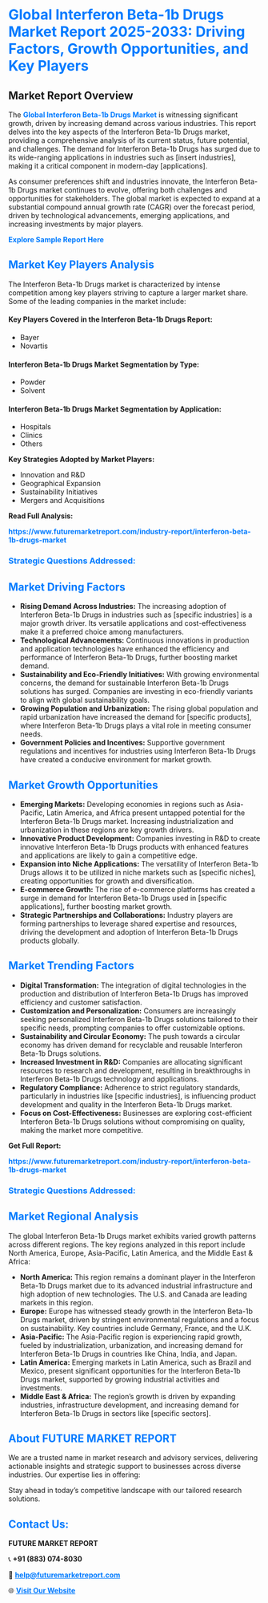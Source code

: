 <h1 style="color: #007BFF;">Global Interferon Beta-1b Drugs Market Report 2025-2033: Driving Factors, Growth Opportunities, and Key Players</h1>

<section id="overview">
<h2>Market Report Overview</h2>
<p>The <a href="https://www.futuremarketreport.com/industry-report/interferon-beta-1b-drugs-market" style="color: #007BFF; text-decoration: none;"><strong>Global Interferon Beta-1b Drugs Market</strong></a> is witnessing significant growth, driven by increasing demand across various industries. This report delves into the key aspects of the Interferon Beta-1b Drugs market, providing a comprehensive analysis of its current status, future potential, and challenges. The demand for Interferon Beta-1b Drugs has surged due to its wide-ranging applications in industries such as [insert industries], making it a critical component in modern-day [applications].</p>
<p>As consumer preferences shift and industries innovate, the Interferon Beta-1b Drugs market continues to evolve, offering both challenges and opportunities for stakeholders. The global market is expected to expand at a substantial compound annual growth rate (CAGR) over the forecast period, driven by technological advancements, emerging applications, and increasing investments by major players.</p>
</section>

<section id="overview">
<p><a href="https://www.futuremarketreport.com/request-sample/reportId=79969" style="color: #007BFF; text-decoration: none;"><strong>Explore Sample Report Here</strong></a></p>
</section>

<section id="key-players">
<h2 style="color: #007BFF;">Market Key Players Analysis</h2>
<p>The Interferon Beta-1b Drugs market is characterized by intense competition among key players striving to capture a larger market share. Some of the leading companies in the market include:</p>
<h4>Key Players Covered in the Interferon Beta-1b Drugs Report:</h4>
<ul><li>Bayer</li><li>Novartis</li></ul>
<h4>Interferon Beta-1b Drugs Market Segmentation by Type:</h4>
<ul><li>Powder</li><li>Solvent</li></ul>

<h4>Interferon Beta-1b Drugs Market Segmentation by Application:</h4>
<ul><li>Hospitals</li><li>Clinics</li><li>Others</li></ul>
<p><strong>Key Strategies Adopted by Market Players:</strong></p>
<ul>
<li>Innovation and R&D</li>
<li>Geographical Expansion</li>
<li>Sustainability Initiatives</li>
<li>Mergers and Acquisitions</li>
</ul>
</section>

<section>
<p><strong>Read Full Analysis: </strong></p><a href="https://www.futuremarketreport.com/industry-report/interferon-beta-1b-drugs-market" style="color: #007BFF; text-decoration: none;"><strong>https://www.futuremarketreport.com/industry-report/interferon-beta-1b-drugs-market</strong></a>
<h3 style="color: #007BFF;">Strategic Questions Addressed:</h3>
</section>

<section id="driving-factors">
<h2 style="color: #007BFF;">Market Driving Factors</h2>
<ul>
<li><strong>Rising Demand Across Industries:</strong> The increasing adoption of Interferon Beta-1b Drugs in industries such as [specific industries] is a major growth driver. Its versatile applications and cost-effectiveness make it a preferred choice among manufacturers.</li>
<li><strong>Technological Advancements:</strong> Continuous innovations in production and application technologies have enhanced the efficiency and performance of Interferon Beta-1b Drugs, further boosting market demand.</li>
<li><strong>Sustainability and Eco-Friendly Initiatives:</strong> With growing environmental concerns, the demand for sustainable Interferon Beta-1b Drugs solutions has surged. Companies are investing in eco-friendly variants to align with global sustainability goals.</li>
<li><strong>Growing Population and Urbanization:</strong> The rising global population and rapid urbanization have increased the demand for [specific products], where Interferon Beta-1b Drugs plays a vital role in meeting consumer needs.</li>
<li><strong>Government Policies and Incentives:</strong> Supportive government regulations and incentives for industries using Interferon Beta-1b Drugs have created a conducive environment for market growth.</li>
</ul>
</section>

<section id="growth-opportunities">
<h2 style="color: #007BFF;">Market Growth Opportunities</h2>
<ul>
<li><strong>Emerging Markets:</strong> Developing economies in regions such as Asia-Pacific, Latin America, and Africa present untapped potential for the Interferon Beta-1b Drugs market. Increasing industrialization and urbanization in these regions are key growth drivers.</li>
<li><strong>Innovative Product Development:</strong> Companies investing in R&D to create innovative Interferon Beta-1b Drugs products with enhanced features and applications are likely to gain a competitive edge.</li>
<li><strong>Expansion into Niche Applications:</strong> The versatility of Interferon Beta-1b Drugs allows it to be utilized in niche markets such as [specific niches], creating opportunities for growth and diversification.</li>
<li><strong>E-commerce Growth:</strong> The rise of e-commerce platforms has created a surge in demand for Interferon Beta-1b Drugs used in [specific applications], further boosting market growth.</li>
<li><strong>Strategic Partnerships and Collaborations:</strong> Industry players are forming partnerships to leverage shared expertise and resources, driving the development and adoption of Interferon Beta-1b Drugs products globally.</li>
</ul>
</section>

<section id="trending-factors">
<h2 style="color: #007BFF;">Market Trending Factors</h2>
<ul>
<li><strong>Digital Transformation:</strong> The integration of digital technologies in the production and distribution of Interferon Beta-1b Drugs has improved efficiency and customer satisfaction.</li>
<li><strong>Customization and Personalization:</strong> Consumers are increasingly seeking personalized Interferon Beta-1b Drugs solutions tailored to their specific needs, prompting companies to offer customizable options.</li>
<li><strong>Sustainability and Circular Economy:</strong> The push towards a circular economy has driven demand for recyclable and reusable Interferon Beta-1b Drugs solutions.</li>
<li><strong>Increased Investment in R&D:</strong> Companies are allocating significant resources to research and development, resulting in breakthroughs in Interferon Beta-1b Drugs technology and applications.</li>
<li><strong>Regulatory Compliance:</strong> Adherence to strict regulatory standards, particularly in industries like [specific industries], is influencing product development and quality in the Interferon Beta-1b Drugs market.</li>
<li><strong>Focus on Cost-Effectiveness:</strong> Businesses are exploring cost-efficient Interferon Beta-1b Drugs solutions without compromising on quality, making the market more competitive.</li>
</ul>
</section>

<section>
<p><strong>Get Full Report: </strong></p><a href="https://www.futuremarketreport.com/industry-report/interferon-beta-1b-drugs-market" style="color: #007BFF; text-decoration: none;"><strong>https://www.futuremarketreport.com/industry-report/interferon-beta-1b-drugs-market</strong></a>
<h3 style="color: #007BFF;">Strategic Questions Addressed:</h3>
</section>


<section id="regional-analysis">
<h2 style="color: #007BFF;">Market Regional Analysis</h2>
<p>The global Interferon Beta-1b Drugs market exhibits varied growth patterns across different regions. The key regions analyzed in this report include North America, Europe, Asia-Pacific, Latin America, and the Middle East & Africa:</p>
<ul>
<li><strong>North America:</strong> This region remains a dominant player in the Interferon Beta-1b Drugs market due to its advanced industrial infrastructure and high adoption of new technologies. The U.S. and Canada are leading markets in this region.</li>
<li><strong>Europe:</strong> Europe has witnessed steady growth in the Interferon Beta-1b Drugs market, driven by stringent environmental regulations and a focus on sustainability. Key countries include Germany, France, and the U.K.</li>
<li><strong>Asia-Pacific:</strong> The Asia-Pacific region is experiencing rapid growth, fueled by industrialization, urbanization, and increasing demand for Interferon Beta-1b Drugs in countries like China, India, and Japan.</li>
<li><strong>Latin America:</strong> Emerging markets in Latin America, such as Brazil and Mexico, present significant opportunities for the Interferon Beta-1b Drugs market, supported by growing industrial activities and investments.</li>
<li><strong>Middle East & Africa:</strong> The region’s growth is driven by expanding industries, infrastructure development, and increasing demand for Interferon Beta-1b Drugs in sectors like [specific sectors].</li>
</ul>
</section>

<footer>
<h2 style="color: #007BFF;">About FUTURE MARKET REPORT</h2>
<p>We are a trusted name in market research and advisory services, delivering actionable insights and strategic support to businesses across diverse industries. Our expertise lies in offering:</p>

<p>Stay ahead in today’s competitive landscape with our tailored research solutions.</p>

<h2 style="color: #007BFF;">Contact Us:</h2>
<p><strong>FUTURE MARKET REPORT</strong></p>
<p>📞 <strong>+91 (883) 074-8030</strong></p>
<p>📧 <strong><a href="mailto:help@futuremarketreport.com" style="color: #007BFF;">help@futuremarketreport.com</a></strong></p>
<p>🌐 <strong><a href="https://www.futuremarketreport.com/" style="color: #007BFF;">Visit Our Website</a></strong></p>
</footer>